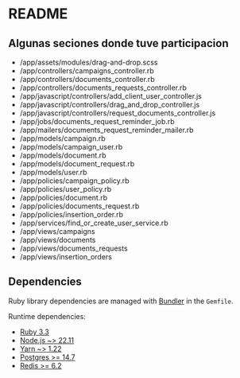 # README
## Algunas seciones donde tuve participacion
* /app/assets/modules/drag-and-drop.scss
* /app/controllers/campaigns_controller.rb
* /app/controllers/documents_controller.rb
* /app/controllers/documents_requests_controller.rb
* /app/javascript/controllers/add_client_user_controller.js
* /app/javascript/controllers/drag_and_drop_controller.js
* /app/javascript/controllers/request_documents_controller.js
* /app/jobs/documents_request_reminder_job.rb
* /app/mailers/documents_request_reminder_mailer.rb
* /app/models/campaign.rb
* /app/models/campaign_user.rb
* /app/models/document.rb
* /app/models/document_request.rb
* /app/models/user.rb
* /app/policies/campaign_policy.rb
* /app/policies/user_policy.rb
* /app/policies/document.rb
* /app/policies/documents_request.rb
* /app/policies/insertion_order.rb
* /app/services/find_or_create_user_service.rb
* /app/views/campaigns
* /app/views/documents
* /app/views/documents_requests
* /app/views/insertion_orders

## Dependencies

Ruby library dependencies are managed with [Bundler](http://bundler.io/) in the `Gemfile`.

Runtime dependencies:

* [Ruby 3.3](http://www.ruby-lang.org/en/)
* [Node.js ~> 22.11](https://nodejs.org/en/)
* [Yarn ~> 1.22](https://yarnpkg.com/en/)
* [Postgres >= 14.7](http://www.ruby-lang.org/en/)
* [Redis >= 6.2](https://redis.io/)
